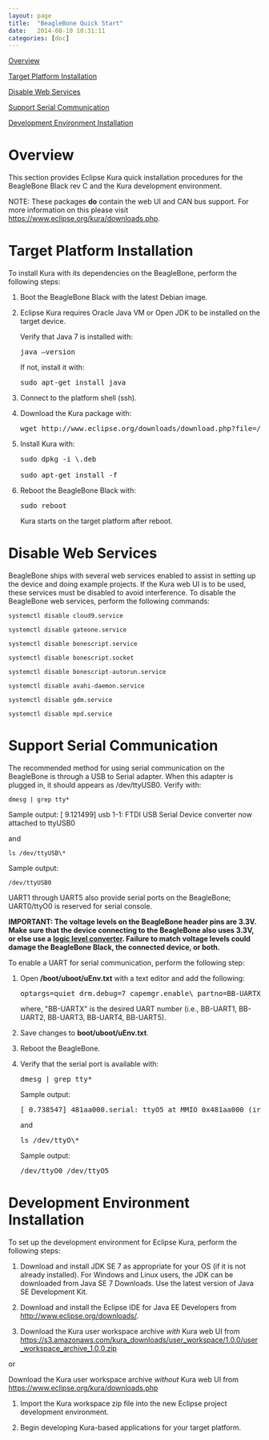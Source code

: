 ```yaml
---
layout: page
title:  "BeagleBone Quick Start"
date:   2014-08-10 10:31:11
categories: [doc]
---
```


[Overview](#overview)

[Target Platform Installation](#target-platform-installation)

[Disable Web Services](#_Disable_Web_Services)

[Support Serial Communication](#support-serial-communication)

[Development Environment
Installation](#development-environment-installation)

Overview
========

<span id="_Kura_Development_Environment" class="anchor"><span
id="_Kura_Hardware_Platforms" class="anchor"><span
id="_Target_Platform_Installation"
class="anchor"></span></span></span>This section provides Eclipse Kura
quick installation procedures for the BeagleBone Black rev C and the
Kura development environment.

NOTE: These packages **do** contain the web UI and CAN bus support. For more information on this please visit https://www.eclipse.org/kura/downloads.php.

Target Platform Installation
============================

To install Kura with its dependencies on the BeagleBone, perform the
following steps:

1.  Boot the BeagleBone Black with the latest Debian image.

2.  Eclipse Kura requires Oracle Java VM or Open JDK to be installed on
    the target device.

    Verify that Java 7 is installed with:

    <pre>java –version</pre>

    If not, install it with:

    <pre>sudo apt-get install java</pre>

3.  Connect to the platform shell (ssh).

4.  Download the Kura package with:

    <pre>wget http://www.eclipse.org/downloads/download.php?file=/kura/releases/1.0.0/kura_1.0.0_beaglebone_debian_armv7.deb</pre>

5.  Install Kura with: 

    <pre>sudo dpkg -i \<kura\_package\_name\>.deb

    sudo apt-get install -f</pre>

6.  Reboot the BeagleBone Black with:

    <pre>sudo reboot</pre>

    Kura starts on the target platform after reboot.

    <span id="_Development_Environment_Installation" class="anchor"></span>

<span id="_Support_for_Serial" class="anchor"><span id="_Support_Serial_Communication" class="anchor"><span id="_Disable_Web_Services" class="anchor"></span></span></span>Disable Web Services
===============================================================================================================================================================================================

BeagleBone ships with several web services enabled to assist in setting
up the device and doing example projects. If the Kura web UI is to be
used, these services must be disabled to avoid interference. To disable
the BeagleBone web services, perform the following commands:

    systemctl disable cloud9.service

    systemctl disable gateone.service

    systemctl disable bonescript.service

    systemctl disable bonescript.socket

    systemctl disable bonescript-autorun.service

    systemctl disable avahi-daemon.service

    systemctl disable gdm.service

    systemctl disable mpd.service

Support Serial Communication
============================

The recommended method for using serial communication on the BeagleBone
is through a USB to Serial adapter. When this adapter is plugged in, it
should appears as /dev/ttyUSB0. Verify with:

    dmesg | grep tty*

Sample output:
    [ 9.121499] usb 1-1: FTDI USB Serial Device converter now attached to ttyUSB0

and

    ls /dev/ttyUSB\*

Sample output:

    /dev/ttyUSB0

UART1 through UART5 also provide serial ports on the BeagleBone;
UART0/ttyO0 is reserved for serial console.

**IMPORTANT: The voltage levels on the BeagleBone header pins are 3.3V.
Make sure that the device connecting to the BeagleBone also uses 3.3V,
or else use a** [**logic level
converter**](https://www.sparkfun.com/products/12009)**. Failure to
match voltage levels could damage the BeagleBone Black, the connected
device, or both.**

To enable a UART for serial communication, perform the following step:

1.  Open **/boot/uboot/uEnv.txt** with a text editor and add the
    following:

    <pre>optargs=quiet drm.debug=7 capemgr.enable\_partno=BB-UARTX</pre>

    where, "BB-UARTX" is the desired UART number (i.e., BB-UART1, BB-UART2,
    BB-UART3, BB-UART4, BB-UART5).

2.  Save changes to **boot/uboot/uEnv.txt**.

3.  Reboot the BeagleBone.

4.  Verify that the serial port is available with:

    <pre>dmesg | grep tty*</pre>

    Sample output:
    <pre>[ 0.738547] 481aa000.serial: ttyO5 at MMIO 0x481aa000 (irq = 46) is a OMAP UART5</pre>

    and

    <pre>ls /dev/ttyO\*</pre>

    Sample output:

    <pre>/dev/ttyO0 /dev/ttyO5</pre>

  <span id="_Install_Java"
class="anchor"></span>

Development Environment Installation
====================================

To set up the development environment for Eclipse Kura, perform the
following steps:

1.  Download and install JDK SE 7 as appropriate for your OS (if it is
    not already installed). For Windows and Linux users, the JDK can be
    downloaded from Java SE 7 Downloads. Use the latest version of Java
    SE Development Kit.

2.  Download and install the Eclipse IDE for Java EE Developers from
    http://www.eclipse.org/downloads/.

3.  Download the Kura user workspace archive *with* Kura web UI from https://s3.amazonaws.com/kura_downloads/user_workspace/1.0.0/user_workspace_archive_1.0.0.zip

or

Download the Kura user workspace archive *without* Kura web UI from https://www.eclipse.org/kura/downloads.php

1.  Import the Kura workspace zip file into the new Eclipse project
    development environment.

2.  Begin developing Kura-based applications for your target platform.

<span id="_Local_Emulation_Mode" class="anchor"><span id="_Mini_Gateway"
class="anchor"><span id="_Mini-Gateway" class="anchor"><span
id="_Default_Configuration" class="anchor"><span id="_Run_ESF_v2"
class="anchor"><span id="_Kura_Management" class="anchor"><span
id="_View_Kura_Web"
class="anchor"></span></span></span></span></span></span></span>
